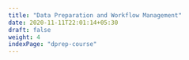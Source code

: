 ```yaml
---
title: "Data Preparation and Workflow Management"
date: 2020-11-11T22:01:14+05:30
draft: false
weight: 4
indexPage: "dprep-course"
---
```


